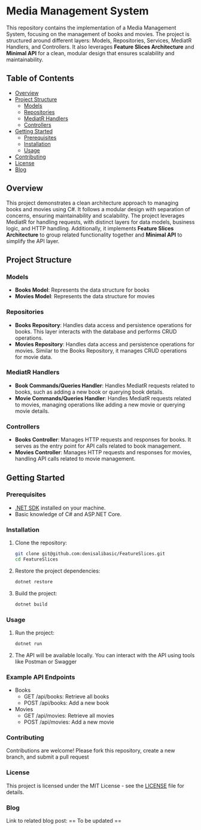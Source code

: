 # Media Management System

This repository contains the implementation of a Media Management System, focusing on the management of books and movies. The project is structured around different layers: Models, Repositories, Services, MediatR Handlers, and Controllers. It also leverages **Feature Slices Architecture** and **Minimal API** for a clean, modular design that ensures scalability and maintainability.

## Table of Contents

- [Overview](#overview)
- [Project Structure](#project-structure)
  - [Models](#models)
  - [Repositories](#repositories)
  - [MediatR Handlers](#mediatr-handlers)
  - [Controllers](#controllers)
- [Getting Started](#getting-started)
  - [Prerequisites](#prerequisites)
  - [Installation](#installation)
  - [Usage](#usage)
- [Contributing](#contributing)
- [License](#license)
- [Blog](#blog)

## Overview

This project demonstrates a clean architecture approach to managing books and movies using C#. It follows a modular design with separation of concerns, ensuring maintainability and scalability. The project leverages MediatR for handling requests, with distinct layers for data models, business logic, and HTTP handling. Additionally, it implements **Feature Slices Architecture** to group related functionality together and **Minimal API** to simplify the API layer.

## Project Structure

### Models

- **Books Model**: Represents the data structure for books
- **Movies Model**: Represents the data structure for movies

### Repositories

- **Books Repository**: Handles data access and persistence operations for books. This layer interacts with the database and performs CRUD operations.
- **Movies Repository**: Handles data access and persistence operations for movies. Similar to the Books Repository, it manages CRUD operations for movie data.

### MediatR Handlers

- **Book Commands/Queries Handler**: Handles MediatR requests related to books, such as adding a new book or querying book details.
- **Movie Commands/Queries Handler**: Handles MediatR requests related to movies, managing operations like adding a new movie or querying movie details.

### Controllers

- **Books Controller**: Manages HTTP requests and responses for books. It serves as the entry point for API calls related to book management.
- **Movies Controller**: Manages HTTP requests and responses for movies, handling API calls related to movie management.

## Getting Started

### Prerequisites

- [.NET SDK](https://dotnet.microsoft.com/download) installed on your machine.
- Basic knowledge of C# and ASP.NET Core.

### Installation

1. Clone the repository:

   ```bash
   git clone git@github.com:denisalibasic/FeatureSlices.git
   cd FeatureSlices
   ```
2. Restore the project dependencies:

    ```bash
   dotnet restore
   ```
3. Build the project:

   ```bash
   dotnet build
   ```

### Usage

1. Run the project:

   ```bash
   dotnet run
   ```
2. The API will be available locally. You can interact with the API using tools like Postman or Swagger

### Example API Endpoints

- Books
  - GET /api/books: Retrieve all books
  - POST /api/books: Add a new book
- Movies
  - GET /api/movies: Retrieve all movies
  - POST /api/movies: Add a new movie

### Contributing
Contributions are welcome! Please fork this repository, create a new branch, and submit a pull request

### License
This project is licensed under the MIT License - see the [LICENSE](LICENSE) file for details.

### Blog
Link to related blog post:
== To be updated ==
